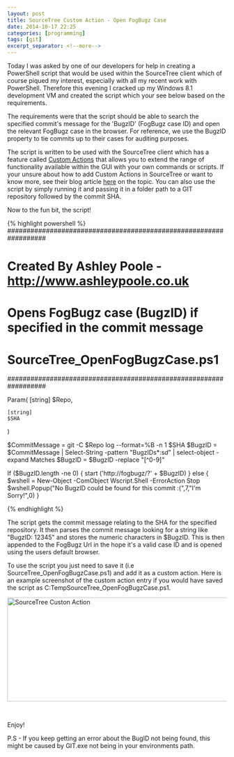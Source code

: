 ```yaml
---
layout: post
title: SourceTree Custom Action - Open FogBugz Case
date: 2014-10-17 22:25
categories: [programming]
tags: [git]
excerpt_separator: <!--more-->
---
```

<p>Today I was asked by one of our developers for help in creating a PowerShell script that would be used within the SourceTree client which of course piqued my interest, especially with all my recent work with PowerShell. Therefore this evening I cracked up my Windows 8.1 development VM and created the script which your see below based on the requirements.</p>

<!--more-->

<p>The requirements were that the script should be able to search the specified commit's message for the 'BugzID' (FogBugz case ID) and open the relevant FogBugz case in the browser. For reference, we use the BugzID property to tie commits up to their cases for auditing purposes.</p>
The script is written to be used with the SourceTree client which has a feature called <a href="http://blog.sourcetreeapp.com/2012/02/08/custom-actions-more-power-to-you/" target="_blank">Custom Actions</a> that allows you to extend the range of functionality available within the GUI with your own commands or scripts. If your unsure about how to add Custom Actions in SourceTree or want to know more, see their blog article <a href="http://blog.sourcetreeapp.com/2012/02/08/custom-actions-more-power-to-you/" target="_blank">here</a> on the topic. You can also use the script by simply running it and passing it in a folder path to a GIT repository followed by the commit SHA.

Now to the fun bit, the script!

{% highlight powershell %}
##################################################################
# Created By Ashley Poole - http://www.ashleypoole.co.uk         #
# Opens FogBugz case (BugzID) if specified in the commit message #
# SourceTree_OpenFogBugzCase.ps1                                 #
##################################################################

Param(
    [string]
    $Repo,

    [string]
    $SHA
)

$CommitMessage = git -C $Repo log --format=%B -n 1 $SHA
$BugzID = $CommitMessage | Select-String -pattern &quot;BugzIDs*:s*d*&quot; | select-object -expand Matches
$BugzID = $BugzID -replace &quot;[^0-9]&quot;

If ($BugzID.length -ne 0)
{
    start ('http://fogbugz/?' + $BugzID)
} else {
    $wshell = New-Object -ComObject Wscript.Shell -ErrorAction Stop
    $wshell.Popup(&quot;No BugzID could be found for this commit :(&quot;,7,&quot;I'm Sorry!&quot;,0)
}

{% endhighlight %}

The script gets the commit message relating to the SHA for the specified repository. It then parses the commit message looking for a string like "BugzID: 12345" and stores the numeric characters in $BugzID. This is then appended to the FogBugz Url in the hope it's a valid case ID and is opened using the users default browser.

To use the script you just need to save it (i.e SourceTree_OpenFogBugzCase.ps1) and add it as a custom action. Here is an example screenshot of the custom action entry if you would have saved the script as C:TempSourceTree_OpenFogBugzCase.ps1.

<img class="aligncenter size-full wp-image-1291" src="http://www.ashleypoole.co.uk/wp-content/uploads/2014/10/sourcetree-customactions.png" alt="SourceTree Custon Action" width="509" height="239" />

&nbsp;

Enjoy!

P.S - If you keep getting an error about the BugID not being found, this might be caused by GIT.exe not being in your environments path.

&nbsp;
